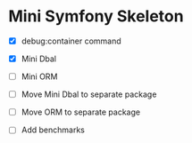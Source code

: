 # Mini Symfony Skeleton

- [x] debug:container command
- [x] Mini Dbal
- [ ] Mini ORM

- [ ] Move Mini Dbal to separate package
- [ ] Move ORM to separate package

- [ ] Add benchmarks